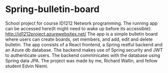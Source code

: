 # Spring-bulletin-board
School project for course ID1212 Network programming. The running app can be accessed here(It might need to wake up before its accessible): http://id1212project.azurewebsites.net/
The app is a simple bulletin board where users can create boards, set members, and add, edit and delete bulletin. The app consists of a React frontend, a Spring restful backend and an Azure db database. The backend makes use of Spring security and JWT to authenticate users. The backend comminicates with the database using Spring data JPA. The project was made by me, Richard Wallin, and fellow student Edvin Niemi.
